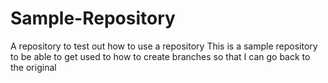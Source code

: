 # Sample-Repository
A repository to test out how to use a repository
This is a sample repository to be able to get used to how to create branches so that I can go back to the original 
